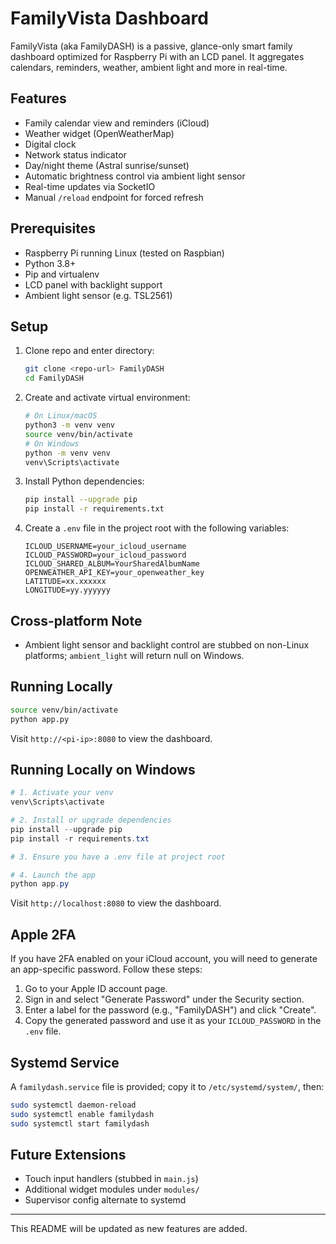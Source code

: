 # FamilyVista Dashboard

FamilyVista (aka FamilyDASH) is a passive, glance-only smart family dashboard optimized for Raspberry Pi with an LCD panel. It aggregates calendars, reminders, weather, ambient light and more in real-time.

## Features
- Family calendar view and reminders (iCloud)
- Weather widget (OpenWeatherMap)
- Digital clock
- Network status indicator
- Day/night theme (Astral sunrise/sunset)
- Automatic brightness control via ambient light sensor
- Real-time updates via SocketIO
- Manual `/reload` endpoint for forced refresh

## Prerequisites
- Raspberry Pi running Linux (tested on Raspbian)
- Python 3.8+
- Pip and virtualenv
- LCD panel with backlight support
- Ambient light sensor (e.g. TSL2561)

## Setup
1. Clone repo and enter directory:
   ```bash
   git clone <repo-url> FamilyDASH
   cd FamilyDASH
   ```
2. Create and activate virtual environment:
   ```bash
   # On Linux/macOS
   python3 -m venv venv
   source venv/bin/activate
   # On Windows
   python -m venv venv
   venv\Scripts\activate
   ```
3. Install Python dependencies:
   ```bash
   pip install --upgrade pip
   pip install -r requirements.txt
   ```
4. Create a `.env` file in the project root with the following variables:
   ```dotenv
   ICLOUD_USERNAME=your_icloud_username
   ICLOUD_PASSWORD=your_icloud_password
   ICLOUD_SHARED_ALBUM=YourSharedAlbumName
   OPENWEATHER_API_KEY=your_openweather_key
   LATITUDE=xx.xxxxxx
   LONGITUDE=yy.yyyyyy
   ```

## Cross-platform Note
- Ambient light sensor and backlight control are stubbed on non-Linux platforms; `ambient_light` will return null on Windows.

## Running Locally
```bash
source venv/bin/activate
python app.py
``` 
Visit `http://<pi-ip>:8080` to view the dashboard.

## Running Locally on Windows
```powershell
# 1. Activate your venv
venv\Scripts\activate

# 2. Install or upgrade dependencies
pip install --upgrade pip
pip install -r requirements.txt

# 3. Ensure you have a .env file at project root

# 4. Launch the app
python app.py
```
Visit `http://localhost:8080` to view the dashboard.

## Apple 2FA
If you have 2FA enabled on your iCloud account, you will need to generate an app-specific password. Follow these steps:
1. Go to your Apple ID account page.
2. Sign in and select "Generate Password" under the Security section.
3. Enter a label for the password (e.g., "FamilyDASH") and click "Create".
4. Copy the generated password and use it as your `ICLOUD_PASSWORD` in the `.env` file.

## Systemd Service
A `familydash.service` file is provided; copy it to `/etc/systemd/system/`, then:
```bash
sudo systemctl daemon-reload
sudo systemctl enable familydash
sudo systemctl start familydash
``` 

## Future Extensions
- Touch input handlers (stubbed in `main.js`)
- Additional widget modules under `modules/`
- Supervisor config alternate to systemd

---
This README will be updated as new features are added.
